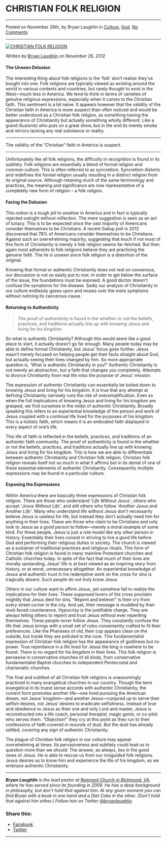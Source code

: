 CHRISTIAN FOLK RELIGION
=======================

* * *

Posted on November 26th, by Bryan Laughlin in [Culture](http://www.remnantresource.org/category/culture/), [God](http://www.remnantresource.org/category/god/). [No Comments](http://www.remnantresource.org/christian-folk-religion/#respond)

* * *

[![CHRISTIAN FOLK RELIGION](http://www.remnantresource.org/wp-content/uploads/2012/09/folkReligion.jpg)](http://www.remnantresource.org/wp-content/uploads/2012/09/folkReligion.jpg)  

_Written by_ [Bryan Laughlin](http://www.remnantresource.org/author/bryan-laughlin/ "Posts by Bryan Laughlin") _on November 26, 2012_

#### The Unseen Delusion

The interesting thing about folk religions is the ‘folk’ don’t realize they’ve bought into one. Folk religions are typically viewed as existing around the world in various contexts and countries, but rarely thought to exist in the West—much less in America. We tend to think in terms of varieties of genuine religious expressions, especially when it comes to the Christian faith. This sentiment is a bit naïve. It appears however that the validity of the Christian faith in America is more suspect than often noticed and would be better understood as a Christian folk religion, as something having the appearance of Christianity but actually something wholly different. Like a grand illusionist who puts on a great show, but in the end its merely smoke and mirrors lacking any real substance or reality.

* * *

The validity of the “Christian” faith in America is suspect.

* * *

Unfortunately like all folk religions, the difficulty in recognition is found in its subtlety. Folk religions are essentially a blend of formal religion and common culture. This is often referred to as syncretism. Syncretism distorts and redefines the formal religion usually resulting in a distinct religion from its original source. Although retaining much of the same terminology and practices, the meaning and significance are now representative of a completely new form of religion – a folk religion.

#### Facing the Delusion

This notion is a tough pill to swallow in America and in fact is typically rejected outright without reflection. The mere suggestion is seen as an act of lunacy. This is to be expected since the vast majority of Americans consider themselves to be Christians. A recent Gallup poll in 2012 discovered that 78% of Americans consider themselves to be Christians. Against such an overwhelming majority, suggesting that much if not most of this form of Christianity is merely a folk religion seems far-fetched. But then again most adherents to folk religions believe they are practicing the genuine faith. The lie is unseen since folk religion is a distortion of the original.

Knowing that formal or authentic Christianity does not rest on consensus, our discussion is not so easily put to rest. In order to get below the surface of the issue, the foundations must be exposed. A good doctor doesn’t confuse the symptoms for the disease. Sadly our analysis of Christianity in our culture endlessly gazes upon and muses over the mere symptoms without noticing its cancerous cause.

#### Returning to Authenticity

> The proof of authenticity is found in the whether or not the beliefs, practices, and traditions actually line up with knowing Jesus and living for his kingdom.

So what is authentic Christianity? Although this would seem like a good place to start, it actually doesn’t go far enough. Many people today may be able to define formal Christianity, but Jesus’ focus goes further. Jesus wasn’t merely focused on helping people get their facts straight about God, but actually seeing their lives changed by him. So more appropriate question is, ‘What is authentic Christianity in you?’ Authentic Christianity is not merely an abstraction, but a faith that changes you completely. Attempts to divorce Christianity from real life miss the purpose of Jesus’ mission.

The expression of authentic Christianity can essentially be boiled down to knowing Jesus and living for his kingdom. It is true that any attempt at defining Christianity narrowly runs the risk of oversimplification. Even so when the full implications of knowing Jesus and living for his kingdom are grasped, we find ourselves in the midst of authentic Christianity. Broadly speaking this refers to an experiential knowledge of the person and work of Jesus coupled with a continual life lived for the purposes of his kingdom. This is a holistic faith, which means it is an embodied faith displayed in every aspect of one’s life.

This life of faith is reflected in the beliefs, practices, and traditions of an authentic faith community. The proof of authenticity is found in the whether or not the beliefs, practices, and traditions actually line up with knowing Jesus and living for his kingdom. This is how we are able to differentiate between authentic Christianity and Christian folk religion. Christian folk religion reveals itself not so much in what it affirms but in its denial of one of these essential elements of authentic Christianity. Consequently multiple expressions may be found in a particular culture.

#### Exposing the Expressions

Within America there are basically three expressions of Christian folk religion. There are those who understand ‘_Life Without Jesus’_, others who accept ‘_Jesus Without Life’_, and still others who follow ‘_Another Jesus and Another Life’_. Many who understand life without Jesus don’t necessarily believe Jesus is useless for life, but instead they don’t actually need him for anything in their lives. These are those who claim to be Christians and only look to Jesus as a good person to follow—merely a moral example of some kind. For these people, Jesus is just a role model like any other person in history. Essentially their lives consist in striving to live a good life before God and performing their religious duties in society. The church is viewed as a sustainer of traditional practices and religious rituals. This form of Christian folk religion is found in many mainline Protestant churches and Catholic churches today. In spite of the fact that much of their lives are morally upstanding, Jesus’ life is at best viewed as an inspiring story from history, or at worst, unnecessary altogether. An experiential knowledge of Jesus and authentic trust in his redemptive work on the cross for sins is tragically absent. Such people do not truly know Jesus.

Others in our culture want to affirm Jesus, yet somehow fail to realize the implications for their lives. These supposed lovers of the cross proclaim mightily that Jesus died for sins. “Repent and believe!” is their cry from every street corner in the city. And yet, their message is muddled by their mud-faced countenance. Hypocrisy is the justifiable charge. They are always telling others to repent and trust Jesus without ever repenting themselves. These people _never_ follow Jesus. They constantly confuse the life that Jesus brings with a small set of rules conveniently crafted to fit their preferences. Like the Pharisees of old, their cup appears clean on the outside, but inside they are polluted to the core. This fundamentalist expression of Christian folk religion has the appearance of godliness but no power. True repentance in a life lived for Jesus the king is nowhere to be found. There is no regard for his kingdom in their lives. This folk religion is pervasive in conservative churches of all kinds, from conservative fundamentalist Baptist churches to independent Pentecostal and charismatic churches.

The final and subtlest of all Christian folk religions is unassumingly practiced in many evangelical churches in our country. Though the term evangelical in its truest sense accords with authentic Christianity, the current form promotes another life—one lived pursuing the American dream, not Jesus’ kingdom—and another Jesus—conjured up to serve their selfish desires, not Jesus’ desires to eradicate selfishness. Instead of love and obedience to Jesus as their one and only Lord and master, Jesus is reconstructed into a life coach, personal therapist, magic genie, or co-pilot who serves them. “Objection!” they cry at this point as they run to their confessions of faith covered in mounds of dust. But the dust has already settled, covering any sign of authentic Christianity.

The plague of Christian folk religion in our culture may appear overwhelming at times. Its pervasiveness and subtlety could lead us to question more than we should. The answer, as always, lies in the good news of Jesus. He is able to rescue us from our misguided folk religions. Jesus desires us to know him and experience the life of his kingdom, as we embrace authentic Christianity.

* * *

_**Bryan Laughlin** is the lead pastor at _[Remnant Church in Richmond, VA](http://www.remnantrichmond.org/),_ where he has served since its founding in 2009. He has a deep background in philosophy, but don’t hold that against him. At any given moment you can find Bryan with a book in one hand and a Diet Coke in the other. (Don’t hold that against him either.) _Follow him on Twitter [@bryanlaughlin](https://twitter.com/bryanlaughlin)_._

### Share this:

*   [Facebook](http://www.remnantresource.org/christian-folk-religion/?share=facebook "Click to share on Facebook")
*   [Twitter](http://www.remnantresource.org/christian-folk-religion/?share=twitter "Click to share on Twitter")

  

* * *
